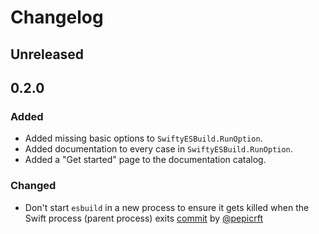 # Changelog

## Unreleased

## 0.2.0

### Added

- Added missing basic options to `SwiftyESBuild.RunOption`.
- Added documentation to every case in `SwiftyESBuild.RunOption`.
- Added a "Get started" page to the documentation catalog.

### Changed

- Don't start `esbuild` in a new process to ensure it gets killed when the Swift process (parent process) exits [commit](h) by [@pepicrft](https://github.com/pepicrft)